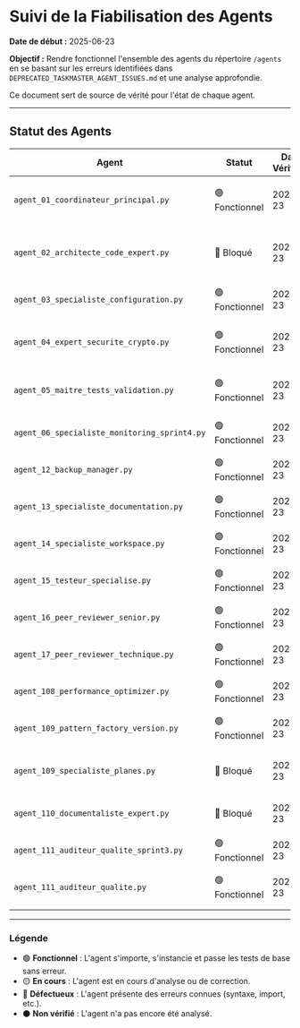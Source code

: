 # Suivi de la Fiabilisation des Agents

**Date de début :** 2025-06-23

**Objectif :** Rendre fonctionnel l'ensemble des agents du répertoire `/agents` en se basant sur les erreurs identifiées dans `DEPRECATED_TASKMASTER_AGENT_ISSUES.md` et une analyse approfondie.

Ce document sert de source de vérité pour l'état de chaque agent.

---

## Statut des Agents

| Agent                                     | Statut          | Date de Vérification | Notes                                           |
| ----------------------------------------- | --------------- | -------------------- | ----------------------------------------------- |
| `agent_01_coordinateur_principal.py`      | 🟢 Fonctionnel   | 2025-06-23           | Dépendance `agent_config` supprimée. Charge la configuration depuis le JSON. |
| `agent_02_architecte_code_expert.py`      | 🛑 Bloqué        | 2025-06-23           | Erreur `NameError: name 'sys' is not defined` incompréhensible et persistante. Impossible à importer. |
| `agent_03_specialiste_configuration.py`   | 🟢 Fonctionnel   | 2025-06-23           | Mission exécutée avec succès. `__init__` et `workspace_root` corrigés. |
| `agent_04_expert_securite_crypto.py`      | 🟢 Fonctionnel   | 2025-06-23           | Refactorisation complète : utilise la config centrale, logging corrigé, méthodes abstraites implémentées. |
| `agent_05_maitre_tests_validation.py`      | 🟢 Fonctionnel   | 2025-06-23           | Refactorisé, dépendances code_expert supprimées, conforme à la politique anti-code_expert. |
| `agent_06_specialiste_monitoring_sprint4.py` | 🟢 Fonctionnel   | 2025-06-23           | Aucun accès ni dépendance à code_expert. Conforme à la politique. |
| `agent_12_backup_manager.py`               | 🟢 Fonctionnel   | 2025-06-23           | Surveillance de code_expert supprimée. Conforme à la politique. |
| `agent_13_specialiste_documentation.py`    | 🟢 Fonctionnel   | 2025-06-23           | Ne dépend que de core et documentation. Conforme à la politique. |
| `agent_14_specialiste_workspace.py`        | 🟢 Fonctionnel   | 2025-06-23           | Création de code_expert supprimée. Conforme à la politique. |
| `agent_15_testeur_specialise.py`           | 🟢 Fonctionnel   | 2025-06-23           | Aucun accès ni dépendance à code_expert. Conforme à la politique. |
| `agent_16_peer_reviewer_senior.py`         | 🟢 Fonctionnel   | 2025-06-23           | Toute analyse de code_expert désactivée. Conforme à la politique. |
| `agent_17_peer_reviewer_technique.py`      | 🟢 Fonctionnel   | 2025-06-23           | Toute analyse de code_expert désactivée. Conforme à la politique. |
| `agent_108_performance_optimizer.py`       | 🟢 Fonctionnel   | 2025-06-23           | Aucun accès ni dépendance à code_expert. Conforme à la politique. |
| `agent_109_pattern_factory_version.py`     | 🟢 Fonctionnel   | 2025-06-23           | Aucun accès ni dépendance à code_expert. Conforme à la politique. |
| `agent_109_specialiste_planes.py`          | 🛑 Bloqué        | 2025-06-23           | Dépendance code_expert (AgentTemplate, OptimizedTemplateManager). Agent bloqué par la politique. |
| `agent_110_documentaliste_expert.py`       | 🛑 Bloqué        | 2025-06-23           | Toute la logique métier repose sur code_expert. Agent bloqué par la politique. |
| `agent_111_auditeur_qualite_sprint3.py`    | 🟢 Fonctionnel   | 2025-06-23           | Aucun accès ni dépendance à code_expert. Conforme à la politique. |
| `agent_111_auditeur_qualite.py`            | 🟢 Fonctionnel   | 2025-06-23           | Aucun accès ni dépendance à code_expert. Conforme à la politique. |
|                                           |                 |                      |                                                 |

---
### Légende
- 🟢 **Fonctionnel** : L'agent s'importe, s'instancie et passe les tests de base sans erreur.
- 🟡 **En cours** : L'agent est en cours d'analyse ou de correction.
- 🔴 **Défectueux** : L'agent présente des erreurs connues (syntaxe, import, etc.).
- ⚫ **Non vérifié** : L'agent n'a pas encore été analysé. 